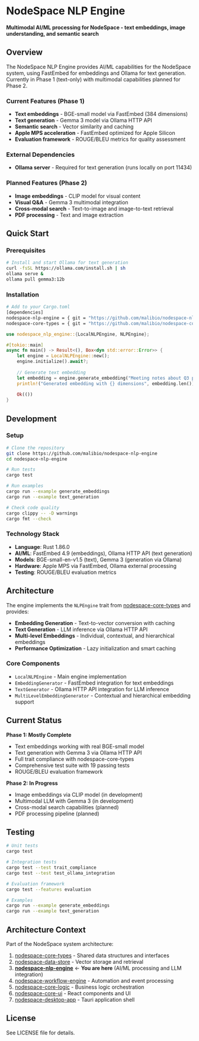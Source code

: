 # NodeSpace NLP Engine

**Multimodal AI/ML processing for NodeSpace - text embeddings, image understanding, and semantic search**

## Overview

The NodeSpace NLP Engine provides AI/ML capabilities for the NodeSpace system, using FastEmbed for embeddings and Ollama for text generation. Currently in Phase 1 (text-only) with multimodal capabilities planned for Phase 2.

### Current Features (Phase 1)
- **Text embeddings** - BGE-small model via FastEmbed (384 dimensions)
- **Text generation** - Gemma 3 model via Ollama HTTP API
- **Semantic search** - Vector similarity and caching
- **Apple MPS acceleration** - FastEmbed optimized for Apple Silicon
- **Evaluation framework** - ROUGE/BLEU metrics for quality assessment

### External Dependencies
- **Ollama server** - Required for text generation (runs locally on port 11434)

### Planned Features (Phase 2)
- **Image embeddings** - CLIP model for visual content
- **Visual Q&A** - Gemma 3 multimodal integration
- **Cross-modal search** - Text-to-image and image-to-text retrieval
- **PDF processing** - Text and image extraction

## Quick Start

### Prerequisites
```bash
# Install and start Ollama for text generation
curl -fsSL https://ollama.com/install.sh | sh
ollama serve &
ollama pull gemma3:12b
```

### Installation
```bash
# Add to your Cargo.toml
[dependencies]
nodespace-nlp-engine = { git = "https://github.com/malibio/nodespace-nlp-engine" }
nodespace-core-types = { git = "https://github.com/malibio/nodespace-core-types" }
```

```rust
use nodespace_nlp_engine::{LocalNLPEngine, NLPEngine};

#[tokio::main]
async fn main() -> Result<(), Box<dyn std::error::Error>> {
    let engine = LocalNLPEngine::new();
    engine.initialize().await?;
    
    // Generate text embedding
    let embedding = engine.generate_embedding("Meeting notes about Q3 planning").await?;
    println!("Generated embedding with {} dimensions", embedding.len());
    
    Ok(())
}
```

## Development

### Setup
```bash
# Clone the repository
git clone https://github.com/malibio/nodespace-nlp-engine
cd nodespace-nlp-engine

# Run tests
cargo test

# Run examples
cargo run --example generate_embeddings
cargo run --example text_generation

# Check code quality
cargo clippy -- -D warnings
cargo fmt --check
```

### Technology Stack
- **Language**: Rust 1.86.0
- **AI/ML**: FastEmbed 4.9 (embeddings), Ollama HTTP API (text generation)
- **Models**: BGE-small-en-v1.5 (text), Gemma 3 (generation via Ollama)
- **Hardware**: Apple MPS via FastEmbed, Ollama external processing
- **Testing**: ROUGE/BLEU evaluation metrics

## Architecture

The engine implements the `NLPEngine` trait from [nodespace-core-types](https://github.com/malibio/nodespace-core-types) and provides:

- **Embedding Generation** - Text-to-vector conversion with caching
- **Text Generation** - LLM inference via Ollama HTTP API
- **Multi-level Embeddings** - Individual, contextual, and hierarchical embeddings
- **Performance Optimization** - Lazy initialization and smart caching

### Core Components
- `LocalNLPEngine` - Main engine implementation
- `EmbeddingGenerator` - FastEmbed integration for text embeddings
- `TextGenerator` - Ollama HTTP API integration for LLM inference
- `MultiLevelEmbeddingGenerator` - Contextual and hierarchical embedding support

## Current Status

**Phase 1: Mostly Complete**
- Text embeddings working with real BGE-small model
- Text generation with Gemma 3 via Ollama HTTP API
- Full trait compliance with nodespace-core-types
- Comprehensive test suite with 19 passing tests
- ROUGE/BLEU evaluation framework

**Phase 2: In Progress**
- Image embeddings via CLIP model (in development)
- Multimodal LLM with Gemma 3 (in development)
- Cross-modal search capabilities (planned)
- PDF processing pipeline (planned)

## Testing

```bash
# Unit tests
cargo test

# Integration tests
cargo test --test trait_compliance
cargo test --test test_ollama_integration

# Evaluation framework
cargo test --features evaluation

# Examples
cargo run --example generate_embeddings
cargo run --example text_generation
```

## Architecture Context

Part of the NodeSpace system architecture:

1. [nodespace-core-types](https://github.com/malibio/nodespace-core-types) - Shared data structures and interfaces
2. [nodespace-data-store](https://github.com/malibio/nodespace-data-store) - Vector storage and retrieval
3. **[nodespace-nlp-engine](https://github.com/malibio/nodespace-nlp-engine)** ← **You are here** (AI/ML processing and LLM integration)
4. [nodespace-workflow-engine](https://github.com/malibio/nodespace-workflow-engine) - Automation and event processing
5. [nodespace-core-logic](https://github.com/malibio/nodespace-core-logic) - Business logic orchestration
6. [nodespace-core-ui](https://github.com/malibio/nodespace-core-ui) - React components and UI
7. [nodespace-desktop-app](https://github.com/malibio/nodespace-desktop-app) - Tauri application shell

## License

See LICENSE file for details.
